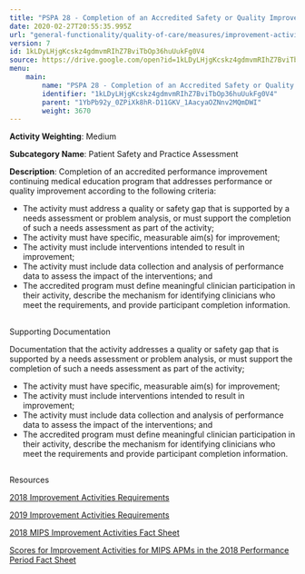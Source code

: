```yaml
---
title: "PSPA 28 - Completion of an Accredited Safety or Quality Improvement Program"
date: 2020-02-27T20:55:35.995Z
url: "general-functionality/quality-of-care/measures/improvement-activities-measures/2018-improvement-activities/pspa-28-completion-of-an-accredited-safety-or-quality-improvement-program.html"
version: 7
id: 1kLDyLHjgKcskz4gdmvmRIhZ7BviTbOp36huUukFg0V4
source: https://drive.google.com/open?id=1kLDyLHjgKcskz4gdmvmRIhZ7BviTbOp36huUukFg0V4
menu:
    main:
        name: "PSPA 28 - Completion of an Accredited Safety or Quality Improvement Program"
        identifier: "1kLDyLHjgKcskz4gdmvmRIhZ7BviTbOp36huUukFg0V4"
        parent: "1YbPb92y_0ZPiXk8hR-D11GKV_1AacyaOZNnv2MQmDWI"
        weight: 3670
---
```









**Activity Weighting**: Medium

**Subcategory Name**: Patient Safety and Practice Assessment

**Description**: Completion of an accredited performance improvement continuing medical education program that addresses performance or quality improvement according to the following criteria:

* The activity must address a quality or safety gap that is supported by a needs assessment or problem analysis, or must support the completion of such a needs assessment as part of the activity;
* The activity must have specific, measurable aim(s) for improvement;
* The activity must include interventions intended to result in improvement;
* The activity must include data collection and analysis of performance data to assess the impact of the interventions; and
* The accredited program must define meaningful clinician participation in their activity, describe the mechanism for identifying clinicians who meet the requirements, and provide participant completion information.







## 

Supporting Documentation

Documentation that the activity addresses a quality or safety gap that is supported by a needs assessment or problem analysis, or must support the completion of such a needs assessment as part of the activity;

* The activity must have specific, measurable aim(s) for improvement;
* The activity must include interventions intended to result in improvement; 
* The activity must include data collection and analysis of performance data to assess the impact of the interventions; and 
* The accredited program must define meaningful clinician participation in their activity, describe the mechanism for identifying clinicians who meet the requirements and provide participant completion information.







## 

Resources

[2018 Improvement Activities Requirements](https://qpp.cms.gov/mips/improvement-activities?py=2018)

[2019 Improvement Activities Requirements](https://qpp.cms.gov/mips/improvement-activities?py=2019)

[2018 MIPS Improvement Activities Fact Sheet](https://qpp.cms.gov/resource/2018%20MIPS%20Improvement%20Activities%20Fact%20Sheet)

[Scores for Improvement Activities for MIPS APMs in the 2018 Performance Period Fact Sheet](https://qpp.cms.gov/resource/2018%20MIPS%20APMs%20improvement%20Activities%20scores%20fact%20sheet)

